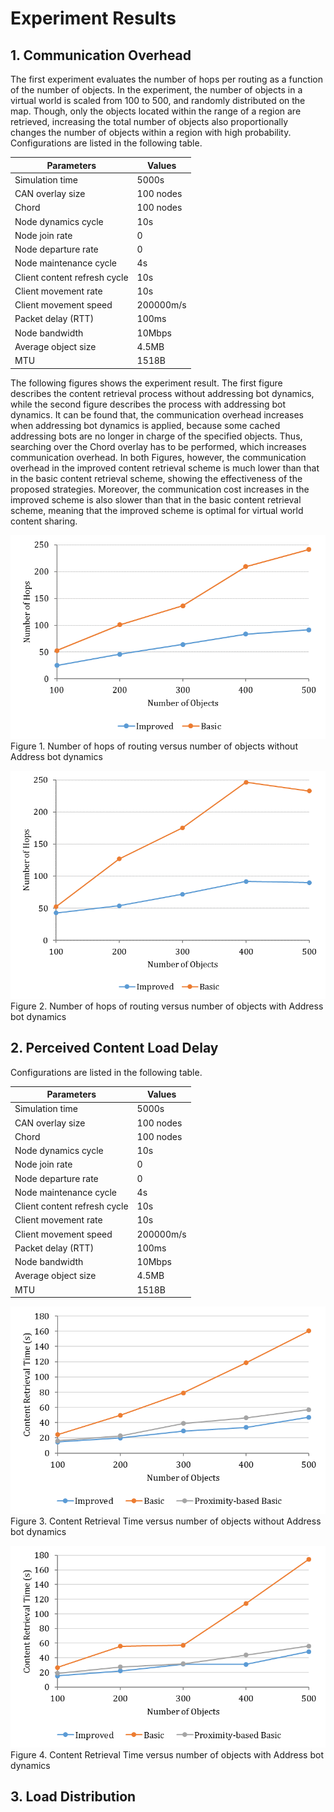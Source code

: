 # Experiment Results

## 1. Communication Overhead  
The first experiment evaluates the number of hops per routing as a function of the number of objects. In the experiment, the number of objects in a virtual world is scaled from 100 to 500, and randomly distributed on the map. Though, only the objects located within the range of a region are retrieved, increasing the total number of objects also proportionally changes the number of objects within a region with high probability. Configurations are listed in the following table.

| Parameters                     | Values    |
|--------------------------------|-----------|
| Simulation time                | 5000s     |
| CAN overlay size               | 100 nodes |
| Chord                          | 100 nodes |
| Node dynamics cycle            | 10s       |
| Node join rate                 | 0         |
| Node departure rate            | 0         |
| Node maintenance   cycle       | 4s        |
| Client content   refresh cycle | 10s       |
| Client movement   rate         | 10s       |
| Client movement   speed        | 200000m/s |
| Packet delay (RTT)             | 100ms     |
| Node bandwidth                 | 10Mbps    |
| Average object size            | 4.5MB     |
| MTU                            | 1518B     |

The following figures shows the experiment result. The first figure describes the content retrieval process without addressing bot dynamics, while the second figure describes the process with addressing bot dynamics. It can be found that, the communication overhead increases when addressing bot dynamics is applied, because some cached addressing bots are no longer in charge of the specified objects. Thus, searching over the Chord overlay has to be performed, which increases communication overhead. In both Figures, however, the communication overhead in the improved content retrieval scheme is much lower than that in the basic content retrieval scheme, showing the effectiveness of the proposed strategies. Moreover, the communication cost increases in the improved scheme is also slower than that in the basic content retrieval scheme, meaning that the improved scheme is optimal for virtual world content sharing.

![Number of hops of routing versus number of objects without Address bot dynamics!](https://github.com/sunniel/VirtualNetContentSharing/blob/master/Experiment%20Results/Communication%20Overhead%20without%20Churn.png)  
Figure 1. Number of hops of routing versus number of objects without Address bot dynamics

![Number of hops of routing versus number of objects without Address bot dynamics!](https://github.com/sunniel/VirtualNetContentSharing/blob/master/Experiment%20Results/Communication%20Overhead%20with%20Churn.png)  
Figure 2. Number of hops of routing versus number of objects with Address bot dynamics

## 2. Perceived Content Load Delay

Configurations are listed in the following table.

| Parameters                     | Values    |
|--------------------------------|-----------|
| Simulation time                | 5000s     |
| CAN overlay size               | 100 nodes |
| Chord                          | 100 nodes |
| Node dynamics cycle            | 10s       |
| Node join rate                 | 0         |
| Node departure rate            | 0         |
| Node maintenance   cycle       | 4s        |
| Client content   refresh cycle | 10s       |
| Client movement   rate         | 10s       |
| Client movement   speed        | 200000m/s |
| Packet delay (RTT)             | 100ms     |
| Node bandwidth                 | 10Mbps    |
| Average object size            | 4.5MB     |
| MTU                            | 1518B     |

![Number of hops of routing versus number of objects without Address bot dynamics!](https://github.com/sunniel/VirtualNetContentSharing/blob/master/Experiment%20Results/Perceived%20Content%20Retrieval%20Delay%20without%20Churn.png)  
Figure 3. Content Retrieval Time versus number of objects without Address bot dynamics

![Number of hops of routing versus number of objects without Address bot dynamics!](https://github.com/sunniel/VirtualNetContentSharing/blob/master/Experiment%20Results/Perceived%20Content%20Retrieval%20Delay%20with%20Churn.png)  
Figure 4. Content Retrieval Time versus number of objects with Address bot dynamics

## 3. Load Distribution